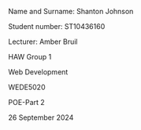 Name and Surname: Shanton Johnson

Student number: ST10436160

Lecturer: Amber Bruil

HAW Group 1

Web Development

WEDE5020 

POE-Part 2

26 September 2024
